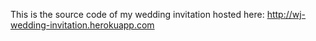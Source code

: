 This is the source code of my wedding invitation hosted here: http://wj-wedding-invitation.herokuapp.com
